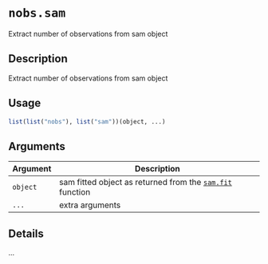 # `nobs.sam`

Extract number of observations from sam object


## Description

Extract number of observations from sam object


## Usage

```r
list(list("nobs"), list("sam"))(object, ...)
```


## Arguments

Argument      |Description
------------- |----------------
`object`     |     sam fitted object as returned from the [`sam.fit`](#sam.fit) function
`...`     |     extra arguments


## Details

...


